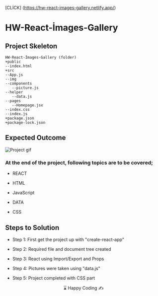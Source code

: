 [CLİCK] (https://hw-react-images-gallery.netlify.app/)

# HW-React-İmages-Gallery

## Project Skeleton 
```
HW-React-İmages-Gallery (folder)
+public
--index.html
+src
--App.js
--img
--components
   --picture.js
--helper
   --data.js
--pages
   --Homepage.jsx
--index.css
--index.js
+package.json
+package-lock.json
```
## Expected Outcome

![Project gif](./src/img/images-gallery.gif)


### At the end of the project, following topics are to be covered;
- REACT

- HTML 

- JavaScript

- DATA

- CSS 

## Steps to Solution

- Step 1: First get the project up with "create-react-app"

- Step 2: Required file and document tree created

- Step 3: React using Import/Export and Props

- Step 4: Pictures were taken using "data.js"

- Step 5: Project completed with CSS part




<center> ⌛ Happy Coding  ✍ </center>
